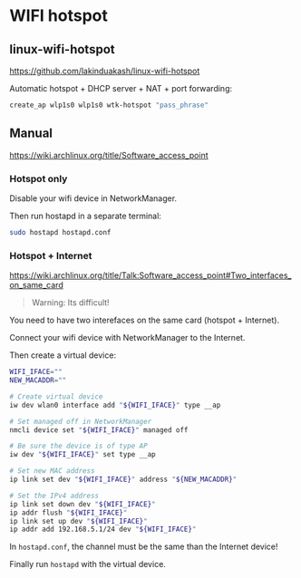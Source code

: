 # WIFI hotspot

## linux-wifi-hotspot

<https://github.com/lakinduakash/linux-wifi-hotspot>

Automatic hotspot + DHCP server + NAT + port forwarding:

```bash
create_ap wlp1s0 wlp1s0 wtk-hotspot "pass_phrase"
```

## Manual

<https://wiki.archlinux.org/title/Software_access_point>

### Hotspot only

Disable your wifi device in NetworkManager.

Then run hostapd in a separate terminal:

```bash
sudo hostapd hostapd.conf
```

### Hotspot + Internet

<https://wiki.archlinux.org/title/Talk:Software_access_point#Two_interfaces_on_same_card>

> Warning: Its difficult!

You need to have two interefaces on the same card (hotspot + Internet).

Connect your wifi device with NetworkManager to the Internet.

Then create a virtual device:

```bash
WIFI_IFACE=""
NEW_MACADDR=""

# Create virtual device
iw dev wlan0 interface add "${WIFI_IFACE}" type __ap

# Set managed off in NetworkManager
nmcli device set "${WIFI_IFACE}" managed off

# Be sure the device is of type AP
iw dev "${WIFI_IFACE}" set type __ap

# Set new MAC address 
ip link set dev "${WIFI_IFACE}" address "${NEW_MACADDR}"

# Set the IPv4 address
ip link set down dev "${WIFI_IFACE}"
ip addr flush "${WIFI_IFACE}"
ip link set up dev "${WIFI_IFACE}"
ip addr add 192.168.5.1/24 dev "${WIFI_IFACE}"
```

In `hostapd.conf`, the channel must be the same than the Internet device!

Finally run `hostapd` with the virtual device. 
